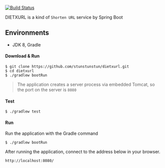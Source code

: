 [![Build Status](https://travis-ci.org/stunstunstun/dietxurl.svg?branch=master)](https://travis-ci.org/stunstunstun/dietxurl)

DIETXURL is a kind of `Shorten URL` service by Spring Boot

## Environments

- JDK 8, Gradle

#### Download & Run

```
$ git clone https://github.com/stunstunstun/dietxurl.git
$ cd dietxurl
$ ./gradlew bootRun
```
> The application creates a server process via embedded Tomcat, so the port on the server is `8080`

#### Test

```
$ ./gradlew test
```

#### Run

Run the application with the Gradle command

```
$ ./gradlew bootRun
```

After running the application, connect to the address below in your browser.

```
http://localhost:8080/
```
